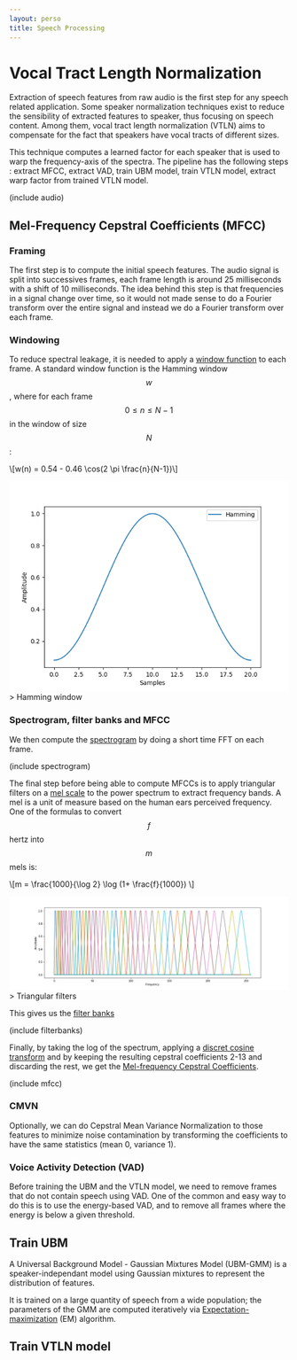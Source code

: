 ```yaml
---
layout: perso
title: Speech Processing
---
```

# Vocal Tract Length Normalization

Extraction of speech features from raw audio is the first step for any speech related application. Some speaker normalization techniques exist to reduce the sensibility of extracted features to speaker, thus focusing on speech content. Among them, vocal tract length normalization (VTLN) aims to compensate for the fact that speakers have vocal tracts of different sizes. 

This technique computes a learned factor for each speaker that is used to warp the frequency-axis of the spectra. The pipeline has the following steps : extract MFCC, extract VAD, train UBM model, train VTLN model, extract warp factor from trained VTLN model. 

(include audio)

## Mel-Frequency Cepstral Coefficients (MFCC)

### Framing
The first step is to compute the initial speech features. The audio signal is split into successives frames, each frame length is around 25 milliseconds with a shift of 10 milliseconds. The idea behind this step is that frequencies in a signal change over time, so it would not made sense to do a Fourier transform over the entire signal and instead we do a Fourier transform over each frame.

### Windowing
To reduce spectral leakage, it is needed to apply a [window function](https://en.wikipedia.org/wiki/Window_function#Spectral_analysis) to each frame. A standard window function is the Hamming window $$w$$, where for each frame $$0 \leq n \leq N-1$$ in the window of size $$N$$:

\\[w(n) = 0.54 - 0.46 \cos(2 \pi \frac{n}{N-1})\\]

<img src='assets/vtln/hamming.png'>
> Hamming window

### Spectrogram, filter banks and MFCC
We then compute the [spectrogram](https://en.wikipedia.org/wiki/Spectrogram) by doing a short time FFT on each frame.

(include spectrogram)

The final step before being able to compute MFCCs is to apply triangular filters on a [mel scale](https://en.wikipedia.org/wiki/Mel_scale) to the power spectrum to extract frequency bands. A mel is a unit of measure based on the human ears perceived frequency. One of the formulas to convert $$f$$ hertz into $$m$$ mels is: 

\\[m = \frac{1000}{\log 2} \log (1+ \frac{f}{1000}) \\]

<img src='assets/vtln/melscale.png'>
> Triangular filters

This gives us the [filter banks](https://en.wikipedia.org/wiki/Filter_bank)

(include filterbanks)

Finally, by taking the log of the spectrum, applying a [discret cosine transform](https://en.wikipedia.org/wiki/Discrete_cosine_transform) and by keeping the resulting cepstral coefficients 2-13 and discarding the rest, we get the [Mel-frequency Cepstral Coefficients](https://en.wikipedia.org/wiki/Mel-frequency_cepstrum).

(include mfcc)

### CMVN
Optionally, we can do Cepstral Mean Variance Normalization to those features to minimize noise contamination by transforming the coefficients to have the same statistics (mean 0, variance 1).


### Voice Activity Detection (VAD)
Before training the UBM and the VTLN model, we need to remove frames that do not contain speech using VAD. One of the common and easy way to do this is to use the energy-based VAD, and to remove all frames where the energy is below a given threshold.

## Train UBM

A Universal Background Model - Gaussian Mixtures Model (UBM-GMM) is a speaker-independant model using Gaussian mixtures to represent the distribution of features. 

It is trained on a large quantity of speech from a wide population; the parameters of the GMM are computed iteratively via [Expectation-maximization](https://en.wikipedia.org/wiki/Expectation%E2%80%93maximization_algorithm) (EM) algorithm.

## Train VTLN model
